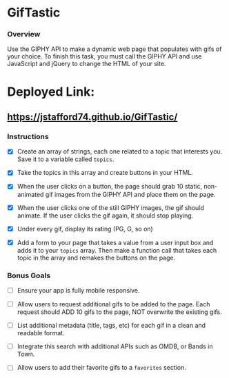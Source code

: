 # GifTastic
### Overview

Use the GIPHY API to make a dynamic web page that populates with gifs of your choice. To finish this task, you must call the GIPHY API and use JavaScript and jQuery to change the HTML of your site.

# Deployed Link:
## https://jstafford74.github.io/GifTastic/

### Instructions

- [X] Create an array of strings, each one related to a topic that interests you. Save it to a variable called `topics`.
- [X] Take the topics in this array and create buttons in your HTML.
- [X] When the user clicks on a button, the page should grab 10 static, non-animated gif images from the GIPHY API and place them on the        page.
- [X] When the user clicks one of the still GIPHY images, the gif should animate. If the user clicks the gif again, it should stop playing.

- [X] Under every gif, display its rating (PG, G, so on)

- [X] Add a form to your page that takes a value from a user input box and adds it to your `topics` array. Then make a function call that takes each topic in the array and remakes the buttons on the page.

### Bonus Goals

- [ ] Ensure your app is fully mobile responsive.

- [ ] Allow users to request additional gifs to be added to the page. Each request should ADD 10 gifs to the page, NOT overwrite the existing gifs.

- [ ] List additional metadata (title, tags, etc) for each gif in a clean and readable format.

- [ ] Integrate this search with additional APIs such as OMDB, or Bands in Town.

- [ ] Allow users to add their favorite gifs to a `favorites` section.


